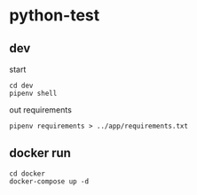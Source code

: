 # python-test

## dev
start
```
cd dev
pipenv shell
``` 
out requirements
```
pipenv requirements > ../app/requirements.txt
```

## docker run
```
cd docker
docker-compose up -d
```
